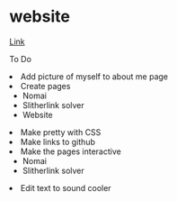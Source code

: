 # website

<a href="https://igpayatenlay.github.io/website/">Link</a>

To Do

<li>Add picture of myself to about me page</li>
<li>Create pages
    <ul>
    <li>Nomai</li>
    <li>Slitherlink solver</li>
    <li>Website</li>
    </ul>
</li>
<li>Make pretty with CSS</li>
<li>Make links to github</li>
<li>Make the pages interactive
    <ul>
    <li>Nomai</li>
    <li>Slitherlink solver</li>
    </ul>
</li>
<li>Edit text to sound cooler</li>